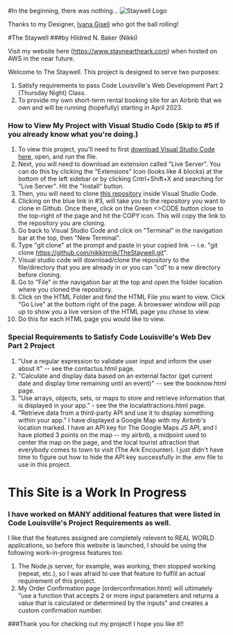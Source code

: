 #In the beginning, there was nothing...
![Staywell Logo](../TheStaywell/images/staywelllogocreation.jpg)

Thanks to my Designer, [Ivana Giseli](mailto:ivanadesign123@gmail.com) who got the ball rolling!

#The Staywell
###by Hildred N. Baker (Nikki)

Visit my website here (https://www.stayneartheark.com) when hosted on AWS in the near future.

Welcome to The Staywell. This project is designed to serve two purposes:

1.  Satisfy requirements to pass Code Louisville's Web Development Part 2 (Thursday Night) Class.
2.  To provide my own short-term rental booking site for an Airbnb that we own and will be running (hopefully) starting in April 2023.

### How to View My Project with Visual Studio Code (Skip to #5 if you already know what you're doing.)

1.  To view this project, you'll need to first [download Visual Studio Code here,](https://code.visualstudio.com/download) open, and run the file.
2.  Next, you will need to download an extension called "Live Server". You can do this by clicking the "Extensions" Icon (looks like 4 blocks) at the bottom of the left sidebar or by clicking Cntrl+Shift+X and searching for "Live Server". Hit the "Install" button.
3.  Then, you will need to clone [this repository](https://github.com/nikkimnik/TheStaywell.git) inside Visual Studio Code.
4.  Clicking on the blue link in #3, will take you to the repository you want to clone in Github. Once there, click on the Green <>CODE button close to the top-right of the page and hit the COPY icon. This will copy the link to the repository you are cloning.
5.  Go back to Visual Studio Code and click on "Terminal" in the navigation bar at the top, then "New Terminal".
6.  Type "git clone" at the prompt and paste in your copied link -- i.e. "git clone https://github.com/nikkimnik/TheStaywell.git".
7.  Visual studio code will download/clone the repository to the file/directory that you are already in or you can "cd" to a new directory before cloning.
8.  Go to "File" in the navigation bar at the top and open the folder location where you cloned the repository.
9.  Click on the HTML Folder and find the HTML File you want to view. Click "Go Live" at the bottom right of the page. A browswer window will pop up to show you a live version of the HTML page you chose to view.
10. Do this for each HTML page you would like to view.

### Special Requirements to Satisfy Code Louisville's Web Dev Part 2 Project

1.  "Use a regular expression to validate user input and inform the user about it" -- see the contactus.html page.
2.  "Calculate and display data based on an external factor (get current date and display time remaining until an event)" -- see the booknow.html page.
3.  "Use arrays, objects, sets, or maps to store and retrieve information that is displayed in your app." - see the the localattractions.html page.
4.  "Retrieve data from a third-party API and use it to display something within your app." I have displayed a Google Map with my Airbnb's location marked. I have an API key for The Google Maps JS API, and I have plotted 3 points on the map -- my airbnb, a midpoint used to center the map on the page, and the local tourist attraction that everybody comes to town to visit (The Ark Encounter). I just didn't have time to figure out how to hide the API key successfully in the .env file to use in this project.

# This Site is a Work In Progress

### I have worked on MANY additional features that were listed in Code Louisville's Project Requirements as well.

I like that the features assigned are completely relevent to REAL WORLD applications, so before this website is launched, I should be using the following work-in-progress features too.

1. The Node.js server, for example, was working, then stopped working (repeat, etc.), so I was afraid to use that feature to fulfill an actual requirement of this project.
2. My Order Confirmation page (orderconfirmation.html) will ultimately "use a function that accepts 2 or more input parameters and returns a value that is calculated or determined by the inputs" and creates a custom confirmation number.

###Thank you for checking out my project! I hope you like it!!
